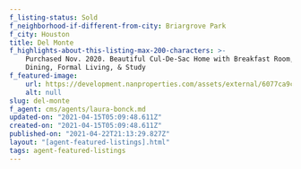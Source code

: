 ```yaml
---
f_listing-status: Sold
f_neighborhood-if-different-from-city: Briargrove Park
f_city: Houston
title: Del Monte
f_highlights-about-this-listing-max-200-characters: >-
    Purchased Nov. 2020. Beautiful Cul-De-Sac Home with Breakfast Room, Formal
    Dining, Formal Living, & Study
f_featured-image:
    url: https://development.nanproperties.com/assets/external/6077ca9cac4c25cd2628b0a0_6027674a2421cimg-1-4.jpeg
    alt: null
slug: del-monte
f_agent: cms/agents/laura-bonck.md
updated-on: "2021-04-15T05:09:48.611Z"
created-on: "2021-04-15T05:09:48.611Z"
published-on: "2021-04-22T21:13:29.827Z"
layout: "[agent-featured-listings].html"
tags: agent-featured-listings
---
```

